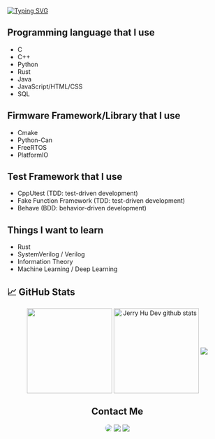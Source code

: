 <!-- ### Hi there 👋 -->

<!-- Welcome Section-->
[![Typing SVG](https://readme-typing-svg.herokuapp.com?font=Fira+Code&size=30&duration=3000&pause=1000&center=true&vCenter=true&width=1000&lines=Hi+there+%F0%9F%91%8B;I'm+Jerry+from+Waterloo;A+computer+engineering+student)](https://git.io/typing-svg)

## Programming language that I use
   - C
   - C++
   - Python
   - Rust
   - Java
   - JavaScript/HTML/CSS
   - SQL

## Firmware Framework/Library that I use
   - Cmake
   - Python-Can
   - FreeRTOS
   - PlatformIO
   
## Test Framework that I use
   - CppUtest (TDD: test-driven development)
   - Fake Function Framework (TDD: test-driven development)
   - Behave (BDD: behavior-driven development)

## Things I want to learn
   - Rust
   - SystemVerilog / Verilog
   - Information Theory
   - Machine Learning / Deep Learning
  
<!-- Git Status -->
## &#x1f4c8; GitHub Stats
<div align="center"> 
  <img align="center" height="195px" src="https://github-readme-stats.vercel.app/api/top-langs/?username=jitao-hu&layout=compact&hide_border=true&title_color=00b3ff&text_color=00b4ff&bg_color=0d1117" />
  <img align="center" height="195px" src="https://github-readme-stats.vercel.app/api?username=jitao-hu&show_icons=true&count_private=true&hide_border=true&title_color=00b3ff&icon_color=00b4ff&text_color=c9d1d9&bg_color=0d1117" alt="Jerry Hu Dev github stats" /> 
  <img align="center" src="https://github-readme-streak-stats.herokuapp.com?user=jitao-hu&theme=tokyonight_duo&hide_border=true"
</div>

## Contact Me
<div align="center"> 
 <a href="https://github.com/Jitao-Hu/Jitao-Hu/edit/main/README.md" target="_blank"><img src="https://img.shields.io/badge/-j376hu@uwaterloo.ca-b56576?style=for-the-badge&logoColor=white" style="border-radius: 30px"></a> 
<a href="https://www.linkedin.com/in/jerryhu-jt" target="_blank"><img src="https://img.shields.io/badge/-linkedin-0077b5?style=for-the-badge&logo=linkedin&logoColor=white" ></a>
 <a href="https://github.com/Jitao-Hu/Jitao-Hu/edit/main/README.md" target="_blank"><img src="https://img.shields.io/badge/-+1 226--792--8800-%23E4405F?style=for-the-badge&logoColor=white"</a>
</div>
  
